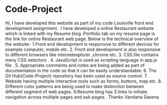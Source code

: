 # Code-Project
Hi,
I have developed this website as part of my code Louisville front end development assignment .
I have developed a online Restaurant website which is linked with my Resume blog .Portfolio tab on my resume page is the link for online Restaurant web page.
 Below is the technical overview of the website-
1.Front end development  is responsive to different devices for example computer, mobile etc.
2. Front end development is also responsive to different browsers like internetexplorer ,chrome etc.
3. CSS.file contains many CSS selectors .
4. JavaScript is used as scripting language in app.js file .
5. Appropriate comments and notes are being added as part of documentation in the code so that it can be easily understandable.
6. The Git Hub(Code-Project) repository has been used as source control.
7. Website having multiple interactive tools such as forms, buttons, map etc.
8. Different color patterns are being used to make distinction between different segment of web pages.
9.Resume blog has 3 links to initiate navigation across multiple pages and sub pages .
Thanks
Vandana Saxena
